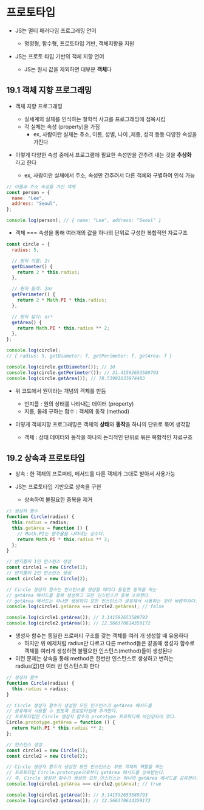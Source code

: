 # 프로토타입

- JS는 멀티 패러다임 프로그래밍 언어

  - 명령형, 함수형, 프로토타입 기반, 객체지향을 지원

- JS는 프로토 타입 기반의 객체 지향 언어
  - JS는 원시 값을 제외하면 대부분 **객체**다

## 19.1 객체 지향 프로그래밍

- 객체 지향 프로그래밍

  - 실세계의 실체를 인식하는 철학적 사고를 프로그래밍에 접목시킴
  - 각 실체는 속성 (property)을 가짐
    - ex, 사람이란 실체는 주소, 이름, 성별, 나이 ,체중, 성격 등등 다양한 속성을 가진다

- 이렇게 다양한 속성 중에서 프로그램에 필요한 속성만을 간추려 내는 것을 **추상화** 라고 한다
  - ex, 사람이란 실체에서 주소, 속성만 간추려서 다른 객체와 구별하여 인식 가능

```js
// 이름과 주소 속성을 가진 객체
const person = {
  name: "Lee",
  address: "Seoul",
};

console.log(person); // { name: "Lee", address: "Seoul" }
```

- 객체 === 속성을 통해 여러개의 값을 하나의 단위로 구성한 복합적인 자료구조

```js
const circle = {
  radius: 5,

  // 원의 지름: 2r
  getDiameter() {
    return 2 * this.radius;
  },

  // 원의 둘레: 2πr
  getPerimeter() {
    return 2 * Math.PI * this.radius;
  },

  // 원의 넓이: πr²
  getArea() {
    return Math.PI * this.radius ** 2;
  },
};

console.log(circle);
// { radius: 5, getDiameter: f, getPerimeter: f, getArea: f }

console.log(circle.getDiameter()); // 10
console.log(circle.getPerimeter()); // 31.41592653589793
console.log(circle.getArea()); // 78.53981633974483
```

- 위 코드에서 원이라는 개념의 객체를 만듬

  - 반지름 : 원의 상태를 나타내는 데이터 (property)
  - 지름, 둘레 구하는 함수 : 객체의 동작 (method)

- 이렇게 객체지향 프로그래밍은 객체의 **상태**와 **동작**을 하나의 단위로 묶어 생각함
  - 객체 : 상태 데이터와 동작을 하나의 논리적인 단위로 묶은 복합적인 자료구조

## 19.2 상속과 프로토타입

- 상속 : 한 객체의 프로퍼티, 메서드를 다른 객체가 그대로 받아서 사용가능

- JS는 프로토타입 기반으로 상속을 구현
  - 상속하여 불필요한 중복을 제거

```js
// 생성자 함수
function Circle(radius) {
  this.radius = radius;
  this.getArea = function () {
    // Math.PI는 원주율을 나타내는 상수다.
    return Math.PI * this.radius ** 2;
  };
}

// 반지름이 1인 인스턴스 생성
const circle1 = new Circle(1);
// 반지름이 2인 인스턴스 생성
const circle2 = new Circle(2);

// Circle 생성자 함수는 인스턴스를 생성할 때마다 동일한 동작을 하는
// getArea 메서드를 중복 생성하고 모든 인스턴스가 중복 소유한다.
// getArea 메서드는 하나만 생성하여 모든 인스턴스가 공유해서 사용하는 것이 바람직하다.
console.log(circle1.getArea === circle2.getArea); // false

console.log(circle1.getArea()); // 3.141592653589793
console.log(circle2.getArea()); // 12.566370614359172
```

- 생성자 함수는 동일한 프로퍼티 구조를 갖는 객체를 여러 개 생성할 때 유용하다
  - 하지만 위 예제처럼 radius만 다르고 다른 method들은 같을때 생성자 함수로 객체를 여러개 생성하면 불필요한 인스턴스(method)들이 생성된다
- 이런 문제는 상속을 통해 method은 한번만 인스턴스로 생성하고 변하는 radius(값)만 여러 번 인스턴스화 한다

```js
// 생성자 함수
function Circle(radius) {
  this.radius = radius;
}

// Circle 생성자 함수가 생성한 모든 인스턴스가 getArea 메서드를
// 공유해서 사용할 수 있도록 프로토타입에 추가한다.
// 프로토타입은 Circle 생성자 함수의 prototype 프로퍼티에 바인딩되어 있다.
Circle.prototype.getArea = function () {
  return Math.PI * this.radius ** 2;
};

// 인스턴스 생성
const circle1 = new Circle(1);
const circle2 = new Circle(2);

// Circle 생성자 함수가 생성한 모든 인스턴스는 부모 객체의 역할을 하는
// 프로토타입 Circle.prototype으로부터 getArea 메서드를 상속받는다.
// 즉, Circle 생성자 함수가 생성한 모든 인스턴스는 하나의 getArea 메서드를 공유한다.
console.log(circle1.getArea === circle2.getArea); // true

console.log(circle1.getArea()); // 3.141592653589793
console.log(circle2.getArea()); // 12.566370614359172
```
